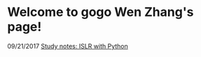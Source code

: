 # Welcome to gogo Wen Zhang's page!

09/21/2017 [Study notes: ISLR with Python](https://github.com/gogowenzhang/ISLR_notes_python)



